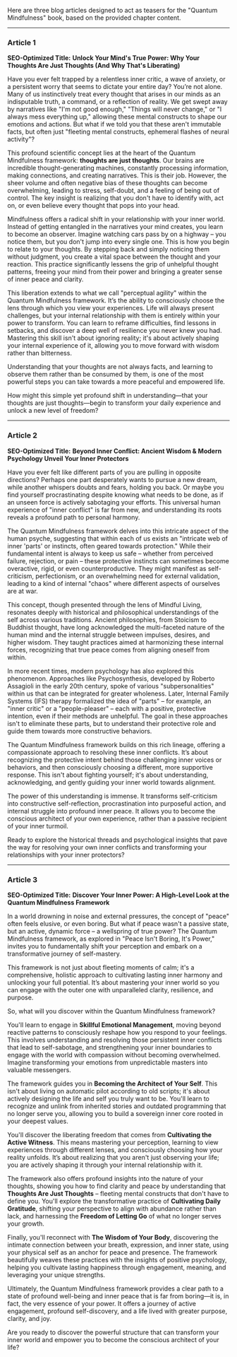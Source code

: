 Here are three blog articles designed to act as teasers for the "Quantum Mindfulness" book, based on the provided chapter content.

---

### Article 1

**SEO-Optimized Title:** **Unlock Your Mind's True Power: Why Your Thoughts Are Just Thoughts (And Why That's Liberating)**

Have you ever felt trapped by a relentless inner critic, a wave of anxiety, or a persistent worry that seems to dictate your entire day? You’re not alone. Many of us instinctively treat every thought that arises in our minds as an indisputable truth, a command, or a reflection of reality. We get swept away by narratives like "I'm not good enough," "Things will never change," or "I always mess everything up," allowing these mental constructs to shape our emotions and actions. But what if we told you that these aren't immutable facts, but often just "fleeting mental constructs, ephemeral flashes of neural activity"?

This profound scientific concept lies at the heart of the Quantum Mindfulness framework: **thoughts are just thoughts**. Our brains are incredible thought-generating machines, constantly processing information, making connections, and creating narratives. This is their job. However, the sheer volume and often negative bias of these thoughts can become overwhelming, leading to stress, self-doubt, and a feeling of being out of control. The key insight is realizing that you don't have to identify with, act on, or even believe every thought that pops into your head.

Mindfulness offers a radical shift in your relationship with your inner world. Instead of getting entangled in the narratives your mind creates, you learn to become an observer. Imagine watching cars pass by on a highway – you notice them, but you don't jump into every single one. This is how you begin to relate to your thoughts. By stepping back and simply noticing them without judgment, you create a vital space between the thought and your reaction. This practice significantly lessens the grip of unhelpful thought patterns, freeing your mind from their power and bringing a greater sense of inner peace and clarity.

This liberation extends to what we call "perceptual agility" within the Quantum Mindfulness framework. It’s the ability to consciously choose the lens through which you view your experiences. Life will always present challenges, but your internal relationship with them is entirely within your power to transform. You can learn to reframe difficulties, find lessons in setbacks, and discover a deep well of resilience you never knew you had. Mastering this skill isn't about ignoring reality; it's about actively shaping your internal experience of it, allowing you to move forward with wisdom rather than bitterness.

Understanding that your thoughts are not always facts, and learning to observe them rather than be consumed by them, is one of the most powerful steps you can take towards a more peaceful and empowered life.

How might this simple yet profound shift in understanding—that your thoughts are just thoughts—begin to transform your daily experience and unlock a new level of freedom?

---

### Article 2

**SEO-Optimized Title:** **Beyond Inner Conflict: Ancient Wisdom & Modern Psychology Unveil Your Inner Protectors**

Have you ever felt like different parts of you are pulling in opposite directions? Perhaps one part desperately wants to pursue a new dream, while another whispers doubts and fears, holding you back. Or maybe you find yourself procrastinating despite knowing what needs to be done, as if an unseen force is actively sabotaging your efforts. This universal human experience of "inner conflict" is far from new, and understanding its roots reveals a profound path to personal harmony.

The Quantum Mindfulness framework delves into this intricate aspect of the human psyche, suggesting that within each of us exists an "intricate web of inner 'parts' or instincts, often geared towards protection." While their fundamental intent is always to keep us safe – whether from perceived failure, rejection, or pain – these protective instincts can sometimes become overactive, rigid, or even counterproductive. They might manifest as self-criticism, perfectionism, or an overwhelming need for external validation, leading to a kind of internal "chaos" where different aspects of ourselves are at war.

This concept, though presented through the lens of Mindful Living, resonates deeply with historical and philosophical understandings of the self across various traditions. Ancient philosophies, from Stoicism to Buddhist thought, have long acknowledged the multi-faceted nature of the human mind and the internal struggle between impulses, desires, and higher wisdom. They taught practices aimed at harmonizing these internal forces, recognizing that true peace comes from aligning oneself from within.

In more recent times, modern psychology has also explored this phenomenon. Approaches like Psychosynthesis, developed by Roberto Assagioli in the early 20th century, spoke of various "subpersonalities" within us that can be integrated for greater wholeness. Later, Internal Family Systems (IFS) therapy formalized the idea of "parts" – for example, an "inner critic" or a "people-pleaser" – each with a positive, protective intention, even if their methods are unhelpful. The goal in these approaches isn't to eliminate these parts, but to understand their protective role and guide them towards more constructive behaviors.

The Quantum Mindfulness framework builds on this rich lineage, offering a compassionate approach to resolving these inner conflicts. It’s about recognizing the protective intent behind those challenging inner voices or behaviors, and then consciously choosing a different, more supportive response. This isn't about fighting yourself; it's about understanding, acknowledging, and gently guiding your inner world towards alignment.

The power of this understanding is immense. It transforms self-criticism into constructive self-reflection, procrastination into purposeful action, and internal struggle into profound inner peace. It allows you to become the conscious architect of your own experience, rather than a passive recipient of your inner turmoil.

Ready to explore the historical threads and psychological insights that pave the way for resolving your own inner conflicts and transforming your relationships with your inner protectors?

---

### Article 3

**SEO-Optimized Title:** **Discover Your Inner Power: A High-Level Look at the Quantum Mindfulness Framework**

In a world drowning in noise and external pressures, the concept of "peace" often feels elusive, or even boring. But what if peace wasn't a passive state, but an active, dynamic force – a wellspring of true power? The Quantum Mindfulness framework, as explored in "Peace Isn't Boring, It's Power," invites you to fundamentally shift your perception and embark on a transformative journey of self-mastery.

This framework is not just about fleeting moments of calm; it's a comprehensive, holistic approach to cultivating lasting inner harmony and unlocking your full potential. It’s about mastering your inner world so you can engage with the outer one with unparalleled clarity, resilience, and purpose.

So, what will you discover within the Quantum Mindfulness framework?

You'll learn to engage in **Skillful Emotional Management**, moving beyond reactive patterns to consciously reshape how you respond to your feelings. This involves understanding and resolving those persistent inner conflicts that lead to self-sabotage, and strengthening your inner boundaries to engage with the world with compassion without becoming overwhelmed. Imagine transforming your emotions from unpredictable masters into valuable messengers.

The framework guides you in **Becoming the Architect of Your Self**. This isn't about living on automatic pilot according to old scripts; it's about actively designing the life and self you truly want to be. You'll learn to recognize and unlink from inherited stories and outdated programming that no longer serve you, allowing you to build a sovereign inner core rooted in your deepest values.

You'll discover the liberating freedom that comes from **Cultivating the Active Witness**. This means mastering your perception, learning to view experiences through different lenses, and consciously choosing how your reality unfolds. It’s about realizing that you aren't just observing your life; you are actively shaping it through your internal relationship with it.

The framework also offers profound insights into the nature of your thoughts, showing you how to find clarity and peace by understanding that **Thoughts Are Just Thoughts** – fleeting mental constructs that don't have to define you. You'll explore the transformative practice of **Cultivating Daily Gratitude**, shifting your perspective to align with abundance rather than lack, and harnessing the **Freedom of Letting Go** of what no longer serves your growth.

Finally, you'll reconnect with **The Wisdom of Your Body**, discovering the intimate connection between your breath, expression, and inner state, using your physical self as an anchor for peace and presence. The framework beautifully weaves these practices with the insights of positive psychology, helping you cultivate lasting happiness through engagement, meaning, and leveraging your unique strengths.

Ultimately, the Quantum Mindfulness framework provides a clear path to a state of profound well-being and inner peace that is far from boring—it is, in fact, the very essence of your power. It offers a journey of active engagement, profound self-discovery, and a life lived with greater purpose, clarity, and joy.

Are you ready to discover the powerful structure that can transform your inner world and empower you to become the conscious architect of your life?